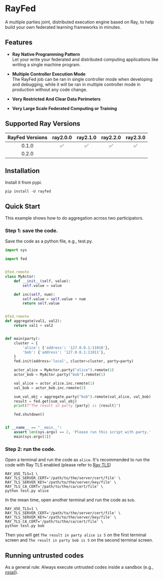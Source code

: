 # RayFed
A multiple parties joint, distributed execution engine based on Ray, to help build your own federated learning frameworks in minutes.


## Features
- **Ray Native Programming Pattern**  
  Let your write your federated and distributed computing applications like writing a single machine program.

- **Multiple Controller Execution Mode**  
  The RayFed job can be ran in single controller mode when developing and debugging, while it will be ran in multiple controller mode in production without any code change.
  
- **Very Restricted And Clear Data Perimeters**  
  
- **Very Large Scale Federated Computing or Training**  
  

## Supported Ray Versions
| RayFed Versions | ray2.0.0 | ray2.1.0 | ray2.2.0 | ray2.3.0 |
|:---------------:|:--------:|:--------:|:--------:|:--------:|
| 0.1.0           |✅      | ✅      | ✅      | ✅      |
| 0.2.0           |          |          |          |          |


## Installation
Install it from pypi.

```shell
pip install -U rayfed
```

## Quick Start

This example shows how to do aggregation across two participators.

### Step 1: save the code.
Save the code as a python file, e.g., test.py.

```python
import sys

import fed


@fed.remote
class MyActor:
    def __init__(self, value):
        self.value = value

    def inc(self, num):
        self.value = self.value + num
        return self.value


@fed.remote
def aggregate(val1, val2):
    return val1 + val2


def main(party):
    cluster = {
        'alice': {'address': '127.0.0.1:11010'},
        'bob': {'address': '127.0.0.1:11011'},
    }
    fed.init(address='local', cluster=cluster, party=party)

    actor_alice = MyActor.party("alice").remote(1)
    actor_bob = MyActor.party("bob").remote(1)

    val_alice = actor_alice.inc.remote(1)
    val_bob = actor_bob.inc.remote(2)

    sum_val_obj = aggregate.party("bob").remote(val_alice, val_bob)
    result = fed.get(sum_val_obj)
    print(f"The result in party {party} is {result}")

    fed.shutdown()


if __name__ == "__main__":
    assert len(sys.argv) == 2, 'Please run this script with party.'
    main(sys.argv[1])

```

### Step 2: run the code.

Open a terminal and run the code as `alice`. It's recommended to run the code with Ray TLS enabled (please refer to [Ray TLS](https://docs.ray.io/en/latest/ray-core/configure.html#tls-authentication))
```shell
RAY_USE_TLS=1 \
RAY_TLS_SERVER_CERT='/path/to/the/server/cert/file' \
RAY_TLS_SERVER_KEY='/path/to/the/server/key/file' \
RAY_TLS_CA_CERT='/path/to/the/ca/cert/file' \
python test.py alice
```

In the mean time, open another terminal and run the code as `bob`.
```shell
RAY_USE_TLS=1 \
RAY_TLS_SERVER_CERT='/path/to/the/server/cert/file' \
RAY_TLS_SERVER_KEY='/path/to/the/server/key/file' \
RAY_TLS_CA_CERT='/path/to/the/ca/cert/file' \
python test.py bob
```

Then you will get `The result in party alice is 5` on the first terminal screen and `The result in party bob is 5` on the second terminal screen.

## Running untrusted codes
As a general rule: Always execute untrusted codes inside a sandbox (e.g., [nsjail](https://github.com/google/nsjail)).